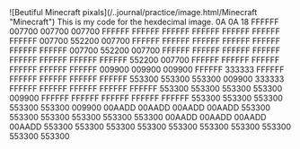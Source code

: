 <!DOCTYPE html>
<html lang="en">
<head>
![Beutiful Minecraft pixals](/..journal/practice/image.html/Minecraft "Minecraft")
This is my code for the hexdecimal image.
0A
0A
18
FFFFFF 007700 007700 007700 FFFFFF FFFFFF FFFFFF FFFFFF FFFFFF FFFFFF 
FFFFFF 007700 552200 007700 FFFFFF FFFFFF FFFFFF FFFFFF FFFFFF FFFFFF 
FFFFFF 007700 552200 007700 FFFFFF FFFFFF FFFFFF FFFFFF FFFFFF FFFFFF 
FFFFFF FFFFFF 552200 007700 FFFFFF FFFFFF FFFFFF FFFFFF FFFFFF FFFFFF 
009900 009900 009900 FFFFFF 333333 FFFFFF FFFFFF FFFFFF FFFFFF FFFFFF 
553300 553300 553300 009900 333333 FFFFFF FFFFFF FFFFFF FFFFFF FFFFFF 
553300 553300 553300 553300 009900 FFFFFF FFFFFF FFFFFF FFFFFF FFFFFF 
553300 553300 553300 553300 553300 009900 00AADD 00AADD 00AADD 00AADD 
553300 553300 553300 553300 553300 553300 00AADD 00AADD 00AADD 00AADD 
553300 553300 553300 553300 553300 553300 553300 553300 553300 553300 
</head>
<body>
</body>
</html>
